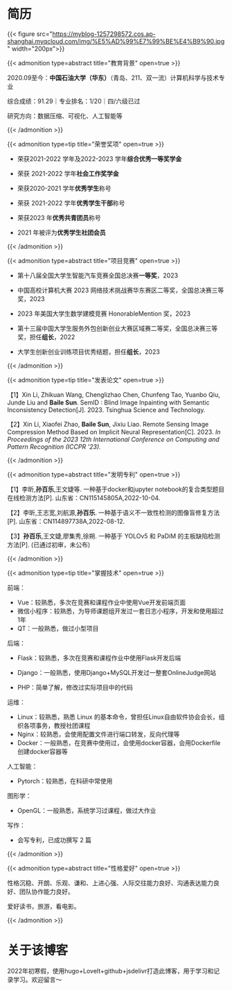 # 简历

{{< figure src="https://myblog-1257298572.cos.ap-shanghai.myqcloud.com/img/%E5%AD%99%E7%99%BE%E4%B9%90.jpg"  width="200px">}}

{{< admonition type=abstract title="教育背景" open=true >}}

2020.09至今：**中国石油大学（华东）**（青岛、211、双一流）计算机科学与技术专业

综合成绩：91.29｜专业排名：1/20｜四/六级已过

研究方向：数据压缩、可视化、人工智能等

{{< /admonition >}}

{{< admonition type=tip title="荣誉奖项" open=true >}}

* 荣获2021-2022 学年及2022-2023 学年**综合优秀一等奖学金**

* 荣获 2021-2022 学年**社会工作奖学金**

* 荣获2020-2021 学年**优秀学生**称号

* 荣获 2021-2022 学年**优秀学生干部**称号

* 荣获2023 年**优秀共青团员**称号

* 2021 年被评为**优秀学生社团会员**

{{< /admonition >}}

{{< admonition type=abstract title="项目竞赛" open=true >}}

* 第十八届全国大学生智能汽车竞赛全国总决赛**一等奖**，2023

* 中国高校计算机大赛 2023 网络技术挑战赛华东赛区二等奖，全国总决赛三等奖，2023

* 2023 年美国大学生数学建模竞赛 HonorableMention 奖，2023

* 第十三届中国大学生服务外包创新创业大赛区域赛二等奖，全国总决赛三等奖，担任**组长**，2022

* 大学生创新创业训练项目优秀结题，担任**组长**，2023

{{< /admonition >}}

{{< admonition type=tip title="发表论文" open=true >}}

【1】Xin Li, Zhikuan Wang, Chenglizhao Chen, Chunfeng Tao, Yuanbo Qiu, Junde Liu and **Baile Sun**. SemID : Blind Image Inpainting with Semantic Inconsistency Detection[J]. 2023. Tsinghua Science and Technology.

【2】Xin Li, Xiaofei Zhao, **Baile Sun**, Jixiu Liao. Remote Sensing Image Compression Method Based on Implicit Neural Representation[C]. 2023. *In Proceedings of the 2023 12th International Conference on Computing and Pattern Recognition (ICCPR '23).* 

{{< /admonition >}}

{{< admonition type=abstract title="发明专利" open=true >}}

【1】李昕,**孙百乐**,王文婕等. 一种基于docker和jupyter notebook的复合类型题目在线检测方法[P]. 山东省：CN115145805A,2022-10-04.

【2】李昕,王志宽,刘航源,**孙百乐**. 一种基于语义不一致性检测的图像盲修复方法[P]. 山东省：CN114897738A,2022-08-12.

【3】**孙百乐**,王文婕,廖集秀,徐朔. 一种基于 YOLOv5 和 PaDiM 的主板缺陷检测方法[P]. (已通过初审，未公布)

{{< /admonition >}}

{{< admonition type=tip title="掌握技术" open=true >}}

前端：

* Vue：较熟悉，多次在竞赛和课程作业中使用Vue开发前端页面
* 微信小程序：较熟悉，为导师课题组开发过一套日志小程序，开发和使用超过1年
* QT：一般熟悉，做过小型项目

后端：

* Flask：较熟悉，多次在竞赛和课程作业中使用Flask开发后端

* Django：一般熟悉，使用Django+MySQL开发过一整套OnlineJudge网站
* PHP：简单了解，修改过实际项目中的代码

运维：

* Linux：较熟悉，熟悉 Linux 的基本命令，曾担任Linux自由软件协会会长，组织各项事务，教授社团课程
* Nginx：较熟悉，会使用配置文件进行端口转发，反向代理等
* Docker：一般熟悉，在竞赛中使用过，会使用docker容器，会用Dockerfile创建docker容器等

人工智能：

* Pytorch：较熟悉，在科研中常使用

图形学：

* OpenGL：一般熟悉，系统学习过课程，做过大作业

写作：

* 会写专利，已成功撰写 2 篇

{{< /admonition >}}

{{< admonition type=abstract title="性格爱好" open=true >}}

性格沉稳、开朗、乐观、谦和、上进心强、人际交往能力良好、沟通表达能力良好、团队协作能力良好。

爱好读书，旅游，看电影。 

{{< /admonition >}}

# 关于该博客

2022年初寒假，使用hugo+Lovelt+github+jsdelivr打造此博客，用于学习和记录学习。欢迎留言～









